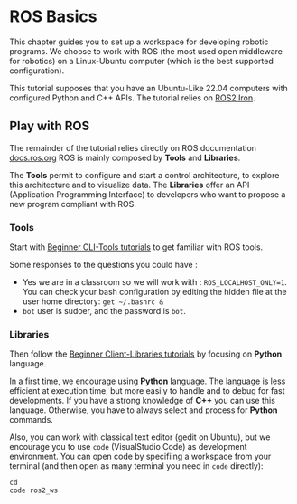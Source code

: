 # ROS Basics

This chapter guides you to set up a workspace for developing robotic programs.
We choose to work with ROS (the most used open middleware for robotics) on a Linux-Ubuntu computer (which is the best supported configuration).

This tutorial supposes that you have an Ubuntu-Like 22.04 computers with configured Python and C++ APIs.
The tutorial relies on [ROS2 Iron](https://docs.ros.org/en/iron).

## Play with ROS

The remainder of the tutorial relies directly on ROS documentation [docs.ros.org](https://docs.ros.org/)
ROS is mainly composed by **Tools** and **Libraries**.

The **Tools** permit to configure and start a control architecture, to explore this architecture and to visualize data.
The **Libraries** offer an API (Application Programming Interface) to developers who want to propose a new program compliant with ROS.

### Tools

Start with [Beginner CLI-Tools tutorials](https://docs.ros.org/en/iron/Tutorials/Beginner-CLI-Tools.html) to get familiar with ROS tools.

Some responses to the questions you could have :

- Yes we are in a classroom so we will work with : `ROS_LOCALHOST_ONLY=1`. You can check your bash configuration by editing the hidden file at the user home directory: `get ~/.bashrc &`
- `bot` user is sudoer, and the password is `bot`.

### Libraries

Then follow the [Beginner Client-Libraries tutorials](https://docs.ros.org/en/iron/Tutorials/Beginner-Client-Libraries.html) by focusing on **Python** language.

In a first time, we encourage using **Python** language. The language is less efficient at execution time, but more easily to handle and to debug for fast developments.
If you have a strong knowledge of **C++** you can use this language.
Otherwise, you have to always select and process for **Python** commands.

Also, you can work with classical text editor (gedit on Ubuntu), but we encourage you to use `code` (VisualStudio Code) as development environment.
You can open code by specifiing a workspace from your terminal (and then open as many terminal you need in `code` directly):

```console
cd
code ros2_ws
```
